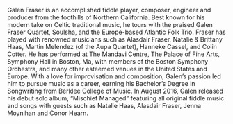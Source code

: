 Galen Fraser is an accomplished fiddle player, composer, engineer and producer from the foothills of Northern California. Best known for his modern take on Celtic traditional music, he tours with the praised Galen Fraser Quartet, Soulsha, and the Europe-based Atlantic Folk Trio. Fraser has played with renowned musicians such as Alasdair Fraser, Natalie & Brittany Haas, Martin Melendez (of the Aupa Quartet), Hanneke Cassel, and Colin Cotter. He has performed at The Mandavi Centre, The Palace of Fine Arts, Symphony Hall in Boston, Ma, with members of the Boston Symphony Orchestra, and many other esteemed venues in the United States and Europe. With a love for improvisation and composition, Galen’s passion led him to pursue music as a career, earning his Bachelor’s Degree in Songwriting from Berklee College of Music. In August 2016, Galen released his debut solo album, “Mischief Managed” featuring all original fiddle music and songs with guests such as Natalie Haas, Alasdair Fraser, Jenna Moynihan and Conor Hearn.
